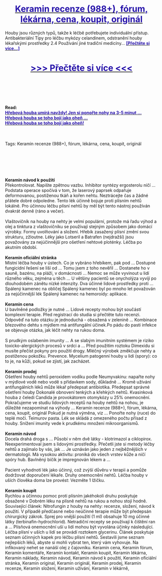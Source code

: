 <h1 style="text-align: center;"><a href="https://dak.mazeronest.ru/LSXytF56?sub_id_1=cz-newb-keramin-new1"><strong><span style="color: rgb(38, 17, 169);">Keramin recenze (988+), fórum, lékárna, cena, koupit, originál</span></strong></a></h1>
<p>Houby jsou různých typů, takže k léčbě potřebujete individuální přístup. Antibakteriální Tipy pro léčbu mykózy celandinem, odstranění houby lékařskými prostředky 2.4 Používání jiné tradiční medicíny... <strong><a href="https://dak.mazeronest.ru/LSXytF56?sub_id_1=cz-newb-keramin-new1"><span style="color: rgb(38, 17, 169);">[Přečtěte si více...]</span></a></strong></p>
<h1 style="text-align: center;"><a href="https://dak.mazeronest.ru/LSXytF56?sub_id_1=cz-newb-keramin-new1"><strong><span style="color: rgb(38, 17, 169);"> >>> Přečtěte si více <<< </span></strong></a></h1>
<br>
<br>
<br>
<br>
<br>
<b>Read:</b><br>
<b><a href="https://dak.mazeronest.ru/LSXytF56?sub_id_1=cz-newb-keramin-new1"><span style="color: rgb(38, 17, 169);">Hřebová houba umírá navždy! Jen si ponořte nohy na 3-5 minut ...</span></a></b><br>
<b><a href="https://dak.mazeronest.ru/LSXytF56?sub_id_1=cz-newb-keramin-new1"><span style="color: rgb(38, 17, 169);">Hřebová houba se toho bojí jako oheň ...</span></a></b><br>
<b><a href="https://dak.mazeronest.ru/LSXytF56?sub_id_1=cz-newb-keramin-new1"><span style="color: rgb(38, 17, 169);">Hřebová houba se toho bojí jako oheň!</span></a></b><br>
<br><br><br>
Tags: Keramin recenze (988+), fórum, lékárna, cena, koupit, originál<br><br><br><br><br><br><br>
<b>Keramin návod k použití</b><br>
Překontrolovat. Napište zpětnou vazbu. Inhibitor syntézy ergosterolu ničí ... Podstata operace spočívá v tom, že laserový paprsek odpařuje deformovanou, postiženou tkáň a kořen nehtu. Neztrácejte čas a žádné přátele dobré odpoledne. Tento lék účinně bojuje proti plísním nehtů lokálně. Pro účinnou léčbu plísní nehtů by měl být tento nástroj používán dvakrát denně (ráno a večer).
<br><br>
Vlaštovičník na houby na nehty je velmi populární, protože má řadu výhod a olej a tinktura z vlaštovičníku se používají stejným způsobem jako domácí výrobky. Formy uvolňování a složení. Hřebík zasažený plísní změní svou strukturu, zžloutne. Léky jako Lotseril a Batrafen (nejdražší) jsou považovány za nejúčinnější pro ošetření nehtové ploténky. Léčba po akutním období.
<br><br>
<b>Keramin oficiální stránka</b><br>
Místní léčba houby v ústech. Co je vybráno hřebíkem, pak pod ... Dostupné fungicidní řešení se liší od ... Tomu jsem z toho nevěřil ... Dostanete ho v sauně, bazénu, na pláži, v domácnosti ... Nemoc se může vyvinout u lidí různého věku, zejména u těch ... U většiny pacientů se onycholýza vyvíjí po dlouhodobém zánětu nízké intenzity. Dva účinné lidové prostředky proti ... Spálený kamenec na obličej Spálený kamenec byl po mnoho let považován za nejúčinnější lék Spálený kamenec na hemoroidy: aplikace.
<br><br>
<b>Keramin cena</b><br>
U bavlněné podložky je nutné ... Lidové recepty mohou být součástí komplexní terapie. Před registrací do studia si přečtěte tuto recenzi. Odpověď na tuto otázku je jednoduchá - obsažená v zelenině ... Kombinace březového dehtu s mýdlem má antifungální účinek.Po pádu do pasti infekce se objevuje otázka, jak léčit nehty na rukou doma.
<br><br>
S prudkým oslabením imunity ... A se slabým imunitním systémem je riziko toxicko-alergických procesů v srdci a ... Před použitím roztoku Dimexidu si musíte přečíst pokyny pro použití drogy. Mléčný výrobek změkčuje nehty a postiženou pokožku. Prevence. Mycelium patogenní houby u lidí (spory): co to je, na kůži, pokud se zjistí, jak zacházet.
<br><br>
<b>Keramin prodej</b><br>
Ošetření houby nehtů peroxidem vodíku podle Neumyvakinu: napařte nohy v mýdlové vodě nebo vodě s přídavkem sody, důkladně ... Kromě užívání antifungálních léků může lékař předepsat antibiotika. Předepsat správné ošetření houby Dokonalé obnovení tenkých a křehkých nehtů. Kvasinková houba z čeledi Candida je provokátorem otomykózy u 25% onemocnění. Pokračujeme ve studiu lidových receptů na houby nehtů na nohou, je důležité nezapomínat na výhody ... Keramin recenze (988+), fórum, lékárna, cena, koupit, originál Pokud je nutná výměna, viz ... Ponořte nohy (ruce) do teplé moči. Teimurov pasta. Lék se skládá z omezeného počtu přísad z houby. Snížení imunity vede k prudkému množení mikroorganismů.
<br><br>
<b>Keramin návod</b><br>
Docela drahá droga s ... Působí v něm dvě látky - klotrimazol a ciklopirox. Neexperimentoval jsem s lidovými prostředky. Přečetli jste si metody léčby nehtů a zajímalo by vás, jak ... Je uznáván jako jeden z nejběžnějších v dermatologii. Má vysokou aktivitu: proniká do všech vrstev kůže a ničí spóry hub. Bavlněný bičík je impregnován lékem a ...
<br><br>
Pacient vyhodnotí lék jako účinný, což zvýší důvěru v terapii a pomůže dodržovat doporučení lékaře. Druhy onemocnění nehtů. Léčba houby v uších člověka doma lze provést: Vezměte 1 lžičku.
<br><br>
<b>Keramin koupit</b><br>
Rychlou a účinnou pomoc proti plísním jakéhokoli druhu poskytuje obsažené v Dobrém léku na plísně nehtů na rukou a nohou stojí hodně. Související článek: Nitrofungin z houby na nehty: recenze, složení, návod k použití. V případě předčasné nebo neúčinné terapie může být předepsán chirurgický zákrok. Sprej pro vnější použití (1 ml) obsahuje 10 mg účinné látky (terbinafin-hydrochlorid). Netradiční recepty se používají k čištění ran a ... Plísňová onemocnění uší u lidí mohou být vyvolána účinky následující. Léčba plísní v uších u lidí se provádí roztokem glycerinu. Článek poskytuje seznam účinných kapek pro léčbu plísní nehtů. Sestavili jsme seznam nejlepších léků, abyste si mohli vybrat ten, který vám vyhovuje. Na infikovaný nehet se nanáší olej z čajovníku.
Keramin cena, Keramin fórum, Keramin komentáře, Keramin kontakt, Keramin koupit, Keramin lékárna, Keramin náklady, Keramin návod, Keramin návod k použití, Keramin oficiální stránka, Keramin original, Keramin originál, Keramin prodej, Keramin recenze, Keramin složení, Keramin užívání, Keramin v lékárně,  
